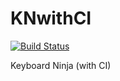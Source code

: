 # KNwithCI
[![Build Status](https://travis-ci.org/makarov-is/KNwithCI.svg?branch=main)](https://travis-ci.org/makarov-is/KNwithCI)

Keyboard Ninja (with CI)


